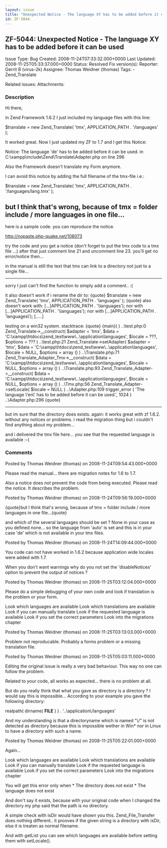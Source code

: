 ```yaml
---
layout: issue
title: "Unexpected Notice - The language XY has to be added before it can be used"
id: ZF-5044
---
```


ZF-5044: Unexpected Notice - The language XY has to be added before it can be used
----------------------------------------------------------------------------------

 Issue Type: Bug Created: 2008-11-24T07:33:32.000+0000 Last Updated: 2008-11-25T05:33:37.000+0000 Status: Resolved Fix version(s): 
 Reporter:  Gerrit B (virus-2k)  Assignee:  Thomas Weidner (thomas)  Tags: - Zend\_Translate
 
 Related issues: 
 Attachments: 
### Description

Hi there,

in Zend Framework 1.6.2 I just included my language files with this line:

$translate = new Zend\_Translate( 'tmx', APPLICATION\_PATH . '/languages' );

It worked great. Now I just updated my ZF to 1.7 and I get this Notice:

Notice: The language 'de' has to be added before it can be used. in C:\\xampp\\include\\Zend\\Translate\\Adapter.php on line 296

Also the Framework doesn't translate my Form anymore.

I can avoid this notice by adding the full filename of the tmx-file i.e.:

$translate = new Zend\_Translate( 'tmx', APPLICATION\_PATH . '/languages/lang.tmx' );

but I think that's wrong, because of tmx = folder include / more languages in one file...
-----------------------------------------------------------------------------------------

here is a sample code. you can reproduce the notice.

<http://nopaste.php-quake.net/108073>

try the code and you get a notice (don't forget to put the tmx code to a tmx file ...) after that just comment line 21 and uncomment line 23. you'll get no error/notice then...

in the manual is still the text that tmx can link to a directory not just to a single file...

- - - - - -

sorry I just can't find the function to simply add a comment.. :(

it also doesn't work if i rename the dir to: {quote} $translate = new Zend\_Translate( 'tmx', APPLICATION\_PATH . 'languages' ); {quote} also doesn't work with: [...]APPLICATION\_PATH . '\\languages'); nor with [...]APPLICATION\_PATH . '\\languages'); nor with [...]APPLICATION\_PATH . 'languages\\'); [.....]

testing on a win32 system. stacktrace: {quote} {main}( ) ..\\test.php:0 Zend\_Translate->\_\_construct( $adapter = 'tmx', $data = 'C:\\xampp\\htdocs\\zend\_test\\www\\..\\application\\languages', $locale = ???, $options = ??? ) ..\\test.php:21 Zend\_Translate->setAdapter( $adapter = 'tmx', $data = 'C:\\xampp\\htdocs\\zend\_test\\www\\..\\application\\languages', $locale = NULL, $options = array () ) ..\\Translate.php:71 Zend\_Translate\_Adapter\_Tmx->\_\_construct( $data = 'C:\\xampp\\htdocs\\zend\_test\\www\\..\\application\\languages', $locale = NULL, $options = array () ) ..\\Translate.php:93 Zend\_Translate\_Adapter->\_\_construct( $data = 'C:\\xampp\\htdocs\\zend\_test\\www\\..\\application\\languages', $locale = NULL, $options = array () ) ..\\Tmx.php:56 Zend\_Translate\_Adapter->setLocale( $locale = NULL ) ..\\Adapter.php:109 trigger\_error ( 'The language \\'en\\' has to be added before it can be used.', 1024 ) ..\\Adapter.php:296 {quote}

- - - - - -

but im sure that the directory does exists. again: it works great with zf 1.6.2. without any notices or problems. i read the migration thing but i couldn't find anything about my problem...

and i delivered the tmx file here... you see that the requested language is available :-(

 

 

### Comments

Posted by Thomas Weidner (thomas) on 2008-11-24T09:54:43.000+0000

Please read the manual... there are migration notes for 1.6 to 1.7.

Also a notice does not prevent the code from being executed. Please read the notice. It describes the problem.

 

 

Posted by Thomas Weidner (thomas) on 2008-11-24T09:56:19.000+0000

{quote}but I think that's wrong, because of tmx = folder include / more languages in one file...{quote}

and which of the several languages should be set ? None in your case as you defined none... so the language from 'auto' is set and this is in your case 'de' which is not available in your tmx files.

 

 

Posted by Thomas Weidner (thomas) on 2008-11-24T14:09:44.000+0000

You code can not have worked in 1.6.2 because application wide locales were added with 1.7.

When you don't want warnings why do you not set the 'disableNotices' option to prevent the output of notices ?

 

 

Posted by Thomas Weidner (thomas) on 2008-11-25T03:12:04.000+0000

Please do a simple debugging of your own code and look if translation is the problem or your form.

Look which languages are available Look which translations are available Look if you can manually translate Look if the requested language is available Look if you set the correct parameters Look into the migrations chapter

 

 

Posted by Thomas Weidner (thomas) on 2008-11-25T03:13:03.000+0000

Problem not reproducable. Probably a forms problem or a missing translation file.

 

 

Posted by Thomas Weidner (thomas) on 2008-11-25T05:03:11.000+0000

Editing the original issue is really a very bad behaviour. This way no one can follow the problem.

Related to your code, all works as expected... there is no problem at all.

But do you really think that what you gave as directory is a directory ? I would say this is impossible... According to your example you gave the following directory:

realpath( dirname( **FILE** ) ) . '..\\application\\/languages'

And my understanding is that a directoryname which is named "\\/" is not detected as directory because this is impossible wether in Win\* nor in Linux to have a directory with such a name.

 

 

Posted by Thomas Weidner (thomas) on 2008-11-25T05:22:01.000+0000

Again...

Look which languages are available Look which translations are available Look if you can manually translate Look if the requested language is available Look if you set the correct parameters Look into the migrations chapter

You will get this error only when \* The directory does not exist \* The language does not exist

And don't say it exists, because with your original code when I changed the directory my php said that the path is no directory.

A simple check with isDir would have shown you this. Zend\_File\_Transfer does nothing different.. it prooves if the given string is a directory with isDir, else it is treaten as normal filename.

And with getList you can see which languages are available before setting them with setLocale().

 

 